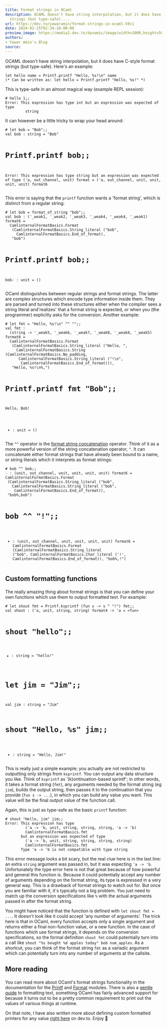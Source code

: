 ```yaml
---
title: Format strings in OCaml
description: OCAML doesn't have string interpolation, but it does have C-style format
  strings (but type-safe)....
url: https://dev.to/yawaramin/format-strings-in-ocaml-59ci
date: 2024-02-25T02:34:10-00:00
preview_image: https://media2.dev.to/dynamic/image/width=1000,height=500,fit=cover,gravity=auto,format=auto/https%3A%2F%2Fdev-to-uploads.s3.amazonaws.com%2Fuploads%2Farticles%2Fpamv662aekj5rk1gpxod.png
authors:
- Yawar Amin's Blog
source:
---
```


<p>OCAML doesn't have string interpolation, but it does have C-style format strings (but type-safe). Here's an example:<br>
</p>

<div class="highlight js-code-highlight">
<pre class="highlight ocaml"><code><span class="k">let</span> <span class="n">hello</span> <span class="n">name</span> <span class="o">=</span> <span class="nn">Printf</span><span class="p">.</span><span class="n">printf</span> <span class="s2">"Hello, %s!</span><span class="se">\n</span><span class="s2">"</span> <span class="n">name</span>
<span class="c">(* Can be written as: let hello = Printf.printf "Hello, %s!" *)</span>
</code></pre>

</div>



<p>This is type-safe in an almost magical way (example REPL session):<br>
</p>

<div class="highlight js-code-highlight">
<pre class="highlight plaintext"><code># hello 1;;
Error: This expression has type int but an expression was expected of type
         string
</code></pre>

</div>



<p>It can however be a little tricky to wrap your head around:<br>
</p>

<div class="highlight js-code-highlight">
<pre class="highlight plaintext"><code># let bob = "Bob";;
val bob : string = "Bob"

# Printf.printf bob;;
Error: This expression has type string but an expression was expected of type
         ('a, out_channel, unit) format =
           ('a, out_channel, unit, unit, unit, unit) format6
</code></pre>

</div>



<p>This error is saying that the <code>printf</code> function wants a 'format string', which is distinct from a regular string:<br>
</p>

<div class="highlight js-code-highlight">
<pre class="highlight plaintext"><code># let bob = format_of_string "bob";;
val bob : ('_weak1, '_weak2, '_weak3, '_weak4, '_weak4, '_weak1) format6 =
  CamlinternalFormatBasics.Format
   (CamlinternalFormatBasics.String_literal ("bob",
     CamlinternalFormatBasics.End_of_format),
   "bob")

# Printf.printf bob;;
bob- : unit = ()
</code></pre>

</div>



<p>OCaml distinguishes between regular strings and format strings. The latter are complex structures which encode type information inside them. They are parsed and turned into these structures either when the compiler sees a string literal and'realizes' that a format string is expected, <em>or</em> when you (the programmer) explicitly asks for the conversion. Another example:<br>
</p>

<div class="highlight js-code-highlight">
<pre class="highlight plaintext"><code># let fmt = "Hello, %s!\n" ^^ "";;
val fmt :
  (string -&gt; '_weak5, '_weak6, '_weak7, '_weak8, '_weak8, '_weak5) format6 =
  CamlinternalFormatBasics.Format
   (CamlinternalFormatBasics.String_literal ("Hello, ",
     CamlinternalFormatBasics.String (CamlinternalFormatBasics.No_padding,
      CamlinternalFormatBasics.String_literal ("!\n",
       CamlinternalFormatBasics.End_of_format))),
   "Hello, %s!\n%,")

# Printf.printf fmt "Bob";;
Hello, Bob!
- : unit = ()
</code></pre>

</div>



<p>The <code>^^</code> operator is the <a href="https://v2.ocaml.org/api/Stdlib.html#VAL(%5E%5E)">format string concatenation</a> operator. Think of it as a more powerful version of the string concatenation operator, <code>^</code>. It can concatenate either format strings that have already been bound to a name, or string literals which it interprets as format strings:<br>
</p>

<div class="highlight js-code-highlight">
<pre class="highlight plaintext"><code># bob ^^ bob;;
- : (unit, out_channel, unit, unit, unit, unit) format6 =
CamlinternalFormatBasics.Format
 (CamlinternalFormatBasics.String_literal ("bob",
   CamlinternalFormatBasics.String_literal ("bob",
    CamlinternalFormatBasics.End_of_format)),
 "bob%,bob")

# bob ^^ "!";;
- : (unit, out_channel, unit, unit, unit, unit) format6 =
CamlinternalFormatBasics.Format
 (CamlinternalFormatBasics.String_literal ("bob",
   CamlinternalFormatBasics.Char_literal ('!',
    CamlinternalFormatBasics.End_of_format)),
 "bob%,!")
</code></pre>

</div>



<h2>
  
  
  Custom formatting functions
</h2>

<p>The really amazing thing about format strings is that you can define your own functions which use them to output formatted text. For example:<br>
</p>

<div class="highlight js-code-highlight">
<pre class="highlight plaintext"><code># let shout fmt = Printf.ksprintf (fun s -&gt; s ^ "!") fmt;;
val shout : ('a, unit, string, string) format4 -&gt; 'a = &lt;fun&gt;

# shout "hello";;
- : string = "hello!"

# let jim = "Jim";;
val jim : string = "Jim"

# shout "Hello, %s" jim;;
- : string = "Hello, Jim!"
</code></pre>

</div>



<p>This is really just a simple example; you actually are not restricted to outputting only strings from <code>ksprintf</code>. You can output any data structure you like. Think of <code>ksprintf</code> as '(k)ontinuation-based sprintf'; in other words, it takes a format string (<code>fmt</code>), any arguments needed by the format string (eg <code>jim</code>), builds the output string, then passes it to the continuation that you provide (<code>fun s -&gt; ...</code>), in which you can build any value you want. This value will be the final output value of the function call.</p>

<p>Again, this is just as type-safe as the basic <code>printf</code> function:<br>
</p>

<div class="highlight js-code-highlight">
<pre class="highlight plaintext"><code># shout "Hello, jim" jim;;
Error: This expression has type
         ('a -&gt; 'b, unit, string, string, string, 'a -&gt; 'b)
         CamlinternalFormatBasics.fmt
       but an expression was expected of type
         ('a -&gt; 'b, unit, string, string, string, string)
         CamlinternalFormatBasics.fmt
       Type 'a -&gt; 'b is not compatible with type string
</code></pre>

</div>



<p>This error message looks a bit scary, but the real clue here is in the last line: an extra <code>string</code> argument was passed in, but it was expecting <code>'a -&gt; 'b</code>. Unfortunately the type error here is not that great because of how powerful and general this function is. Because it could potentially accept any number of arguments depending on the format string, its type is expressed in a very general way. This is a drawback of format strings to watch out for. But once you are familiar with it, it's typically not a big problem. You just need to match up the conversion specifications like <code>%</code> with the actual arguments passed in after the format string.</p>

<p>You might have noticed that the function is defined with <code>let shout fmt = ...</code>. It doesn't look like it could accept 'any number of arguments'. The trick here is that in OCaml, every function accepts only a single argument and returns either a final non-function value, or a new function. In the case of functions which use format strings, it depends on the conversion specifications, so the formal definition <code>shout fmt</code> could potentially turn into a call like <code>shout "%s bought %d apples today" bob num_apples</code>. As a shortcut, you can think of the format string <code>fmt</code> as a variadic argument which can potentially turn into any number of arguments at the callsite.</p>

<h2>
  
  
  More reading
</h2>

<p>You can read more about OCaml's format strings functionality in the documentation for the <a href="https://v2.ocaml.org/api/Printf.html">Printf</a> and <a href="https://v2.ocaml.org/api/Format.html">Format</a> modules. There is also a <a href="https://ocaml.org/docs/formatting-text">gentle guide</a> to formatting text, something OCaml has fairly advanced support for because it turns out to be a pretty common requirement to print out the values of various things at runtime.</p>

<p>On that note, I have also written more about defining custom formatted printers for any value <a href="https://dev.to/yawaramin/how-to-print-anything-in-ocaml-1hkl">right here</a> on dev.to. Enjoy 🐫</p>


